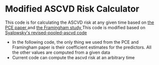 # Modified ASCVD Risk Calculator
This code is for calculating the ASCVD risk at any given time based on <a href='https://www.ahajournals.org/doi/full/10.1161/01.cir.0000437741.48606.98'> the PCE paper <a> and <a href='https://www.ahajournals.org/doi/10.1161/circulationaha.107.699579'> the Framingham study <a>
This code is modified based on <a href= 'https://github.com/syadlowsky/revised-pooled-ascvd/blob/master/original_model.R'> Syalowsky's revised-pooled-ascvd code </a>
- In the following code, the only thing we used from the PCE and Framingham paper is their coefficient estimates for the predictors. All the other values are computed from a given data
- Current code can compute the ascvd risk at an arbitrary time
